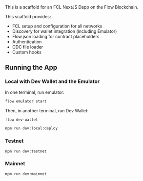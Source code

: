 This is a scaffold for an FCL NextJS Dapp on the Flow Blockchain.

This scaffold provides:

- FCL setup and configuration for all networks
- Discovery for wallet integration (including Emulator)
- Flow.json loading for contract placeholders
- Authentication
- CDC file loader
- Custom hooks

## Running the App

### Local with Dev Wallet and the Emulator

In one terminal, run emulator: 

```bash
flow emulator start
```

Then, in another terminal, run Dev Wallet:

```bash
flow dev-wallet
```

```bash
npm run dev:local:deploy
```

### Testnet

```bash
npm run dev:testnet
```

### Mainnet

```bash
npm run dev:mainnet
```